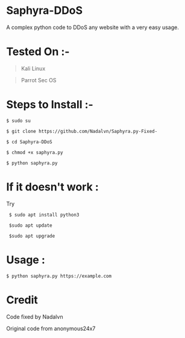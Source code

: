 # Saphyra-DDoS
A complex python code to DDoS any website with a very easy usage.



# Tested On :- 
  > Kali Linux
  
  > Parrot Sec OS 



# Steps to Install :- 

    $ sudo su

    $ git clone https://github.com/Nadalvn/Saphyra.py-Fixed-

    $ cd Saphyra-DDoS

    $ chmod +x saphyra.py

    $ python saphyra.py



# If it doesn't work :

Try

     $ sudo apt install python3

     $sudo apt update

     $sudo apt upgrade



# Usage :

    $ python saphyra.py https://example.com

# Credit

Code fixed by Nadalvn

Original code from anonymous24x7
